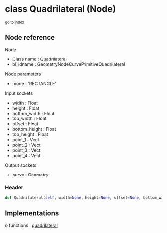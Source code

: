 # class Quadrilateral (Node)

<sub>go to [index](/docs/index.md)</sub>

## Node reference

Node
 - Class name : Quadrilateral
 - bl_idname : GeometryNodeCurvePrimitiveQuadrilateral

Node parameters
 - mode : 'RECTANGLE'

Input sockets
 - width : Float
 - height : Float
 - bottom_width : Float
 - top_width : Float
 - offset : Float
 - bottom_height : Float
 - top_height : Float
 - point_1 : Vect
 - point_2 : Vect
 - point_3 : Vect
 - point_4 : Vect

Output sockets
 - curve : Geometry

### Header

``` python
def Quadrilateral(self, width=None, height=None, offset=None, bottom_width=None, top_width=None, bottom_height=None, top_height=None, point_1=None, point_2=None, point_3=None, point_4=None, mode='RECTANGLE', node_label=None, node_color=None):
```

## Implementations

o functions : [quadrilateral](/docs/GeoNodes_classes/GLOBAL.md#quadrilateral)

